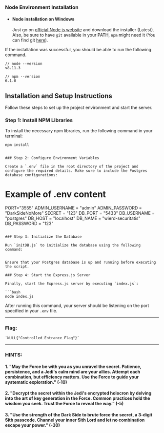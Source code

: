 ### Node Environment Installation
- #### Node installation on Windows

  Just go on [official Node.js website](https://nodejs.org/) and download the installer (Latest).
Also, be sure to have `git` available in your PATH, `npm` might need it (You can find git [here](https://git-scm.com/)).


If the installation was successful, you should be able to run the following command.

    // node --version
    v8.11.3

    // npm --version
    6.1.0


###
## Installation and Setup Instructions

Follow these steps to set up the project environment and start the server.

### Step 1: Install NPM Libraries

To install the necessary npm libraries, run the following command in your terminal:

```bash
npm install
```


```

### Step 2: Configure Environment Variables

Create a `.env` file in the root directory of the project and configure the required details. Make sure to include the Postgres database configurations:

```
# Example of .env content
PORT="3555"
ADMIN_USERNAME = "admin"
ADMIN_PASSWORD = "DarkSideNoMore"
SECRET = "123"
DB_PORT = "5433"
DB_USERNAME = "postgres"
DB_HOST = "localhost"
DB_NAME = "wierd-securitatis"
DB_PASSWORD = "123"
```

### Step 3: Initialize the Database

Run `initDB.js` to initialize the database using the following command:


Ensure that your Postgres database is up and running before executing the script.

### Step 4: Start the Express.js Server

Finally, start the Express.js server by executing `index.js`:

```bash
node index.js
```

After running this command, your server should be listening on the port specified in your `.env` file.

---
### Flag:

```
`NULL{"Controlled_Entrance_Flag"}`
```
---
### HINTS:


#### 1. "May the Force be with you as you unravel the secret. Patience, persistence, and a Jedi's calm mind are your allies. Attempt each combination, but efficiency matters. Use the Force to guide your systematic exploration." (-10)
#### 2.  "Decrypt the secret within the Jedi's encrypted holocron by delving into the art of key generation in the Force. Common practices hold the wisdom you seek. Trust the Force to reveal the way." (-5)
#### 3.  "Use the strength of the Dark Side to brute force the secret, a 3-digit Sith passcode. Channel your inner Sith Lord and let no combination escape your power." (-30)

